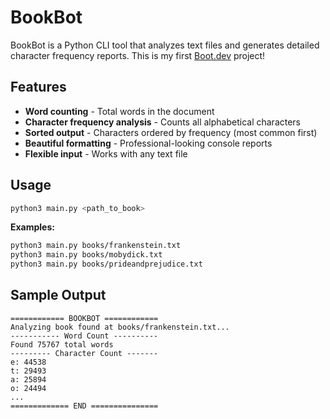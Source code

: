 # BookBot

BookBot is a Python CLI tool that analyzes text files and generates detailed character frequency reports. This is my first [Boot.dev](https://www.boot.dev) project!

## Features

- **Word counting** - Total words in the document
- **Character frequency analysis** - Counts all alphabetical characters
- **Sorted output** - Characters ordered by frequency (most common first)
- **Beautiful formatting** - Professional-looking console reports
- **Flexible input** - Works with any text file

## Usage

```bash
python3 main.py <path_to_book>
```

**Examples:**
```bash
python3 main.py books/frankenstein.txt
python3 main.py books/mobydick.txt
python3 main.py books/prideandprejudice.txt
```

## Sample Output

```
============ BOOKBOT ============
Analyzing book found at books/frankenstein.txt...
----------- Word Count ----------
Found 75767 total words
--------- Character Count -------
e: 44538
t: 29493
a: 25894
o: 24494
...
============= END ===============
```
